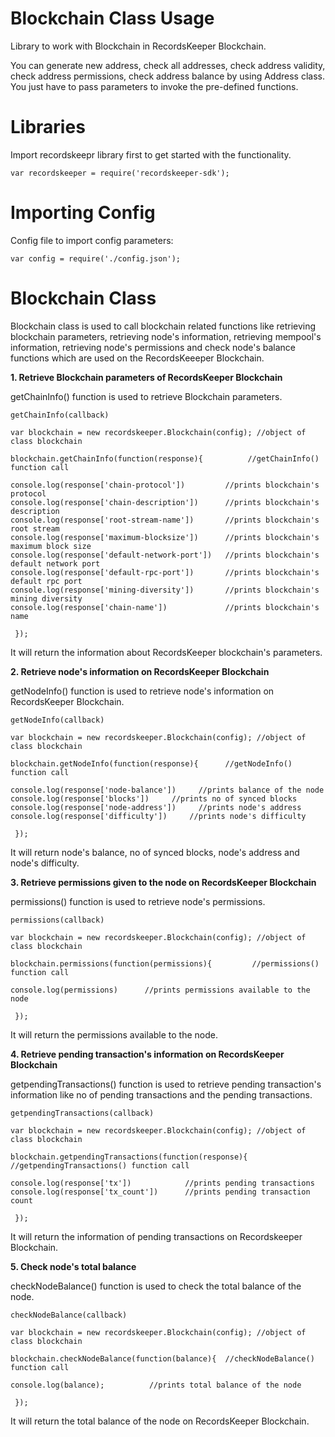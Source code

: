 Blockchain Class Usage 
========================

Library to work with Blockchain in RecordsKeeper Blockchain.

You can generate new address, check all addresses, check address
validity, check address permissions, check address balance by using
Address class. You just have to pass parameters to invoke the
pre-defined functions.

Libraries
=========

Import recordskeepr library first to get started with the functionality.

``` {.sourceCode .nodejs}
var recordskeeper = require('recordskeeper-sdk');  
```

Importing Config
===================

Config file to import config parameters:

``` {.sourceCode .nodejs}
var config = require('./config.json');
```

Blockchain Class
================

<div class="Blockchain">

Blockchain class is used to call blockchain related functions like
retrieving blockchain parameters, retrieving node's information,
retrieving mempool's information, retrieving node's permissions and
check node's balance functions which are used on the RecordsKeeeper
Blockchain.

</div>

**1. Retrieve Blockchain parameters of RecordsKeeper Blockchain**

getChainInfo() function is used to retrieve Blockchain parameters.

``` {.sourceCode .nodejs}
getChainInfo(callback)  

var blockchain = new recordskeeper.Blockchain(config); //object of class blockchain

blockchain.getChainInfo(function(response){          //getChainInfo() function call  

console.log(response['chain-protocol'])         //prints blockchain's protocol
console.log(response['chain-description'])      //prints blockchain's description
console.log(response['root-stream-name'])       //prints blockchain's root stream
console.log(response['maximum-blocksize'])      //prints blockchain's maximum block size
console.log(response['default-network-port'])   //prints blockchain's default network port
console.log(response['default-rpc-port'])       //prints blockchain's default rpc port
console.log(response['mining-diversity'])       //prints blockchain's mining diversity
console.log(response['chain-name'])             //prints blockchain's name

 });
```

It will return the information about RecordsKeeper blockchain's
parameters.

**2. Retrieve node's information on RecordsKeeper Blockchain**

getNodeInfo() function is used to retrieve node's information on
RecordsKeeper Blockchain.

``` {.sourceCode .nodejs}
getNodeInfo(callback) 

var blockchain = new recordskeeper.Blockchain(config); //object of class blockchain

blockchain.getNodeInfo(function(response){      //getNodeInfo() function call

console.log(response['node-balance'])     //prints balance of the node
console.log(response['blocks'])     //prints no of synced blocks
console.log(response['node-address'])     //prints node's address
console.log(response['difficulty'])     //prints node's difficulty 

 });
```

It will return node's balance, no of synced blocks, node's address and
node's difficulty.

**3. Retrieve permissions given to the node on RecordsKeeper
Blockchain**

permissions() function is used to retrieve node's permissions.

``` {.sourceCode .nodejs}
permissions(callback)

var blockchain = new recordskeeper.Blockchain(config); //object of class blockchain

blockchain.permissions(function(permissions){         //permissions() function call 

console.log(permissions)      //prints permissions available to the node

 });
```

It will return the permissions available to the node.

**4. Retrieve pending transaction's information on RecordsKeeper
Blockchain**

getpendingTransactions() function is used to retrieve pending
transaction's information like no of pending transactions and the
pending transactions.

``` {.sourceCode .nodejs}
getpendingTransactions(callback) 

var blockchain = new recordskeeper.Blockchain(config); //object of class blockchain

blockchain.getpendingTransactions(function(response){    //getpendingTransactions() function call

console.log(response['tx'])            //prints pending transactions
console.log(response['tx_count'])      //prints pending transaction count

 });
```

It will return the information of pending transactions on Recordskeeper
Blockchain.

**5. Check node's total balance**

checkNodeBalance() function is used to check the total balance of the
node.

``` {.sourceCode .nodejs}
checkNodeBalance(callback)

var blockchain = new recordskeeper.Blockchain(config); //object of class blockchain

blockchain.checkNodeBalance(function(balance){  //checkNodeBalance() function call

console.log(balance);          //prints total balance of the node

 });
```

It will return the total balance of the node on RecordsKeeper
Blockchain.
